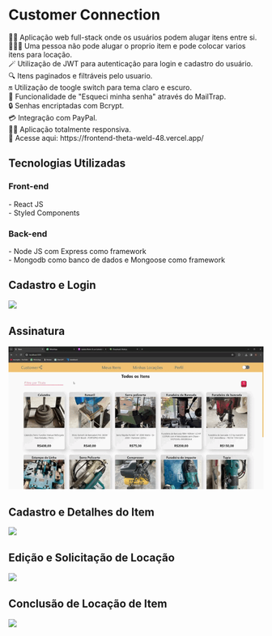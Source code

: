 <h1>Customer Connection</h1>
👨‍💻 Aplicação web full-stack onde os usuários podem alugar itens entre si.<br>
🧑🏽‍🦰 Uma pessoa não pode alugar o proprio item e pode colocar varios itens para locação.<br>
🪄 Utilização de JWT para autenticação para login e cadastro do usuário.<br>
🔍 Itens paginados e filtráveis pelo usuario.<br>
🔛 Utilização de toogle switch para tema claro e escuro.<br>
🔑 Funcionalidade de "Esqueci minha senha" através do MailTrap.<br>
🔒 Senhas encriptadas com Bcrypt.<br>
💳 Integração com PayPal.<br>
🤏🏽 Aplicação totalmente responsiva.<br>
🚪 Acesse aqui: https://frontend-theta-weld-48.vercel.app/

<h2>Tecnologias Utilizadas</h2>
    <h3>Front-end</h3>
    - React JS <br>
    - Styled Components
    <h3>Back-end</h3>
    - Node JS com Express como framework<br>
    - Mongodb como banco de dados e Mongoose como framework<p></p>
    
<h2>Cadastro e Login</h2>  
<img src ="for_readme/tela-principal-e-cadastro-1m.gif">

<h2>Assinatura</h2>  
<img src ="for_readme/pagamento.gif">

<h2>Cadastro e Detalhes do Item</h2>  
<img src ="for_readme/cadastro-produto-1m.gif">

<h2>Edição e Solicitação de Locação</h2>  
<img src ="for_readme/solicitacao-locacao.gif">

<h2>Conclusão de Locação de Item</h2>  
<img src ="for_readme/conclusao-locacao.gif">
